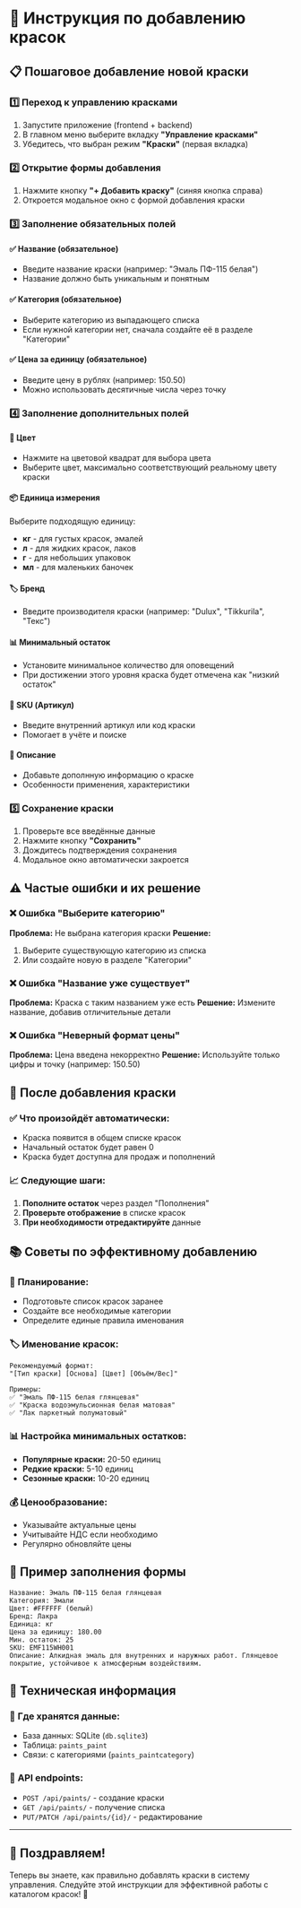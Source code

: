 # 🎨 Инструкция по добавлению красок

## 📋 Пошаговое добавление новой краски

### 1️⃣ **Переход к управлению красками**
1. Запустите приложение (frontend + backend)
2. В главном меню выберите вкладку **"Управление красками"**
3. Убедитесь, что выбран режим **"Краски"** (первая вкладка)

### 2️⃣ **Открытие формы добавления**
1. Нажмите кнопку **"+ Добавить краску"** (синяя кнопка справа)
2. Откроется модальное окно с формой добавления краски

### 3️⃣ **Заполнение обязательных полей**

#### ✅ **Название** (обязательное)
- Введите название краски (например: "Эмаль ПФ-115 белая")
- Название должно быть уникальным и понятным

#### ✅ **Категория** (обязательное)
- Выберите категорию из выпадающего списка
- Если нужной категории нет, сначала создайте её в разделе "Категории"

#### ✅ **Цена за единицу** (обязательное)
- Введите цену в рублях (например: 150.50)
- Можно использовать десятичные числа через точку

### 4️⃣ **Заполнение дополнительных полей**

#### 🎨 **Цвет**
- Нажмите на цветовой квадрат для выбора цвета
- Выберите цвет, максимально соответствующий реальному цвету краски

#### 📦 **Единица измерения**
Выберите подходящую единицу:
- **кг** - для густых красок, эмалей
- **л** - для жидких красок, лаков
- **г** - для небольших упаковок
- **мл** - для маленьких баночек

#### 🏷️ **Бренд**
- Введите производителя краски (например: "Dulux", "Tikkurila", "Текс")

#### 📊 **Минимальный остаток**
- Установите минимальное количество для оповещений
- При достижении этого уровня краска будет отмечена как "низкий остаток"

#### 🔢 **SKU (Артикул)**
- Введите внутренний артикул или код краски
- Помогает в учёте и поиске

#### 📝 **Описание**
- Добавьте дополнную информацию о краске
- Особенности применения, характеристики

### 5️⃣ **Сохранение краски**
1. Проверьте все введённые данные
2. Нажмите кнопку **"Сохранить"**
3. Дождитесь подтверждения сохранения
4. Модальное окно автоматически закроется

## ⚠️ **Частые ошибки и их решение**

### ❌ **Ошибка "Выберите категорию"**
**Проблема:** Не выбрана категория краски
**Решение:** 
1. Выберите существующую категорию из списка
2. Или создайте новую в разделе "Категории"

### ❌ **Ошибка "Название уже существует"**
**Проблема:** Краска с таким названием уже есть
**Решение:** Измените название, добавив отличительные детали

### ❌ **Ошибка "Неверный формат цены"**
**Проблема:** Цена введена некорректно
**Решение:** Используйте только цифры и точку (например: 150.50)

## 🔄 **После добавления краски**

### ✅ **Что произойдёт автоматически:**
- Краска появится в общем списке красок
- Начальный остаток будет равен 0
- Краска будет доступна для продаж и пополнений

### 📈 **Следующие шаги:**
1. **Пополните остаток** через раздел "Пополнения"
2. **Проверьте отображение** в списке красок
3. **При необходимости отредактируйте** данные

## 📚 **Советы по эффективному добавлению**

### 🎯 **Планирование:**
- Подготовьте список красок заранее
- Создайте все необходимые категории
- Определите единые правила именования

### 🏷️ **Именование красок:**
```
Рекомендуемый формат:
"[Тип краски] [Основа] [Цвет] [Объём/Вес]"

Примеры:
✅ "Эмаль ПФ-115 белая глянцевая"
✅ "Краска водоэмульсионная белая матовая"
✅ "Лак паркетный полуматовый"
```

### 📊 **Настройка минимальных остатков:**
- **Популярные краски:** 20-50 единиц
- **Редкие краски:** 5-10 единиц
- **Сезонные краски:** 10-20 единиц

### 💰 **Ценообразование:**
- Указывайте актуальные цены
- Учитывайте НДС если необходимо
- Регулярно обновляйте цены

## 🎨 **Пример заполнения формы**

```
Название: Эмаль ПФ-115 белая глянцевая
Категория: Эмали
Цвет: #FFFFFF (белый)
Бренд: Лакра
Единица: кг
Цена за единицу: 180.00
Мин. остаток: 25
SKU: EMF115WH001
Описание: Алкидная эмаль для внутренних и наружных работ. Глянцевое покрытие, устойчивое к атмосферным воздействиям.
```

## 🔧 **Техническая информация**

### 💾 **Где хранятся данные:**
- База данных: SQLite (`db.sqlite3`)
- Таблица: `paints_paint`
- Связи: с категориями (`paints_paintcategory`)

### 🔄 **API endpoints:**
- `POST /api/paints/` - создание краски
- `GET /api/paints/` - получение списка
- `PUT/PATCH /api/paints/{id}/` - редактирование

---

## 🎉 **Поздравляем!**
Теперь вы знаете, как правильно добавлять краски в систему управления. Следуйте этой инструкции для эффективной работы с каталогом красок! 🎨
